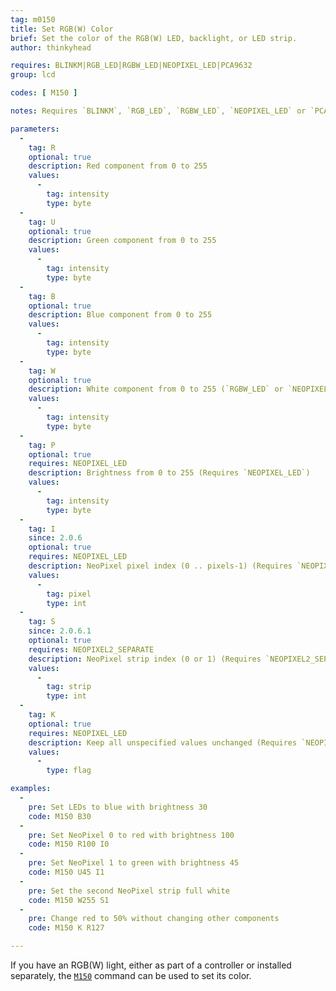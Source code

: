 ```yaml
---
tag: m0150
title: Set RGB(W) Color
brief: Set the color of the RGB(W) LED, backlight, or LED strip.
author: thinkyhead

requires: BLINKM|RGB_LED|RGBW_LED|NEOPIXEL_LED|PCA9632
group: lcd

codes: [ M150 ]

notes: Requires `BLINKM`, `RGB_LED`, `RGBW_LED`, `NEOPIXEL_LED` or `PCA9632`.

parameters:
  -
    tag: R
    optional: true
    description: Red component from 0 to 255
    values:
      -
        tag: intensity
        type: byte
  -
    tag: U
    optional: true
    description: Green component from 0 to 255
    values:
      -
        tag: intensity
        type: byte
  -
    tag: B
    optional: true
    description: Blue component from 0 to 255
    values:
      -
        tag: intensity
        type: byte
  -
    tag: W
    optional: true
    description: White component from 0 to 255 (`RGBW_LED` or `NEOPIXEL_LED` only)
    values:
      -
        tag: intensity
        type: byte
  -
    tag: P
    optional: true
    requires: NEOPIXEL_LED
    description: Brightness from 0 to 255 (Requires `NEOPIXEL_LED`)
    values:
      -
        tag: intensity
        type: byte
  -
    tag: I
    since: 2.0.6
    optional: true
    requires: NEOPIXEL_LED
    description: NeoPixel pixel index (0 .. pixels-1) (Requires `NEOPIXEL_LED`)
    values:
      -
        tag: pixel
        type: int
  -
    tag: S
    since: 2.0.6.1
    optional: true
    requires: NEOPIXEL2_SEPARATE
    description: NeoPixel strip index (0 or 1) (Requires `NEOPIXEL2_SEPARATE`)
    values:
      -
        tag: strip
        type: int
  -
    tag: K
    optional: true
    requires: NEOPIXEL_LED
    description: Keep all unspecified values unchanged (Requires `NEOPIXEL_LED`)
    values:
      -
        type: flag

examples:
  -
    pre: Set LEDs to blue with brightness 30
    code: M150 B30
  -
    pre: Set NeoPixel 0 to red with brightness 100
    code: M150 R100 I0
  -
    pre: Set NeoPixel 1 to green with brightness 45
    code: M150 U45 I1
  -
    pre: Set the second NeoPixel strip full white
    code: M150 W255 S1
  -
    pre: Change red to 50% without changing other components
    code: M150 K R127

---
```


If you have an RGB(W) light, either as part of a controller or installed separately, the [`M150`](/docs/gcode/M150.html) command can be used to set its color.
